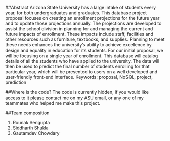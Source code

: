 ##Abstract
Arizona State University has a large intake of students every year, for both undergraduates and graduates. This database project proposal focuses on creating an enrollment projections for the future year and to update those projections annually. The projections are developed to assist the school division in planning for and managing the current and future impacts of enrollment. These impacts include staff, facilities and other resources such as furniture, textbooks, and supplies. Planning to meet these needs enhances the university’s ability to achieve excellence by design and equality in education for its students. For our initial proposal, we will be focusing on a single year of enrollment. This database will catalog details of all the students who have applied to the university. The data will then be used to predict the final number of students enrolling for that particular year, which will be presented to users on a well developed and user-friendly front-end interface. Keywords: proposal, NoSQL, project, prediction

##Where is the code?
The code is currently hidden, if you would like access to it please contact me on my ASU email, or any one of my teammates who helped me make this project.

##Team composition
1. Rounak Sengupta
2. Siddharth Shukla
3. Gautamdev Chowdary
